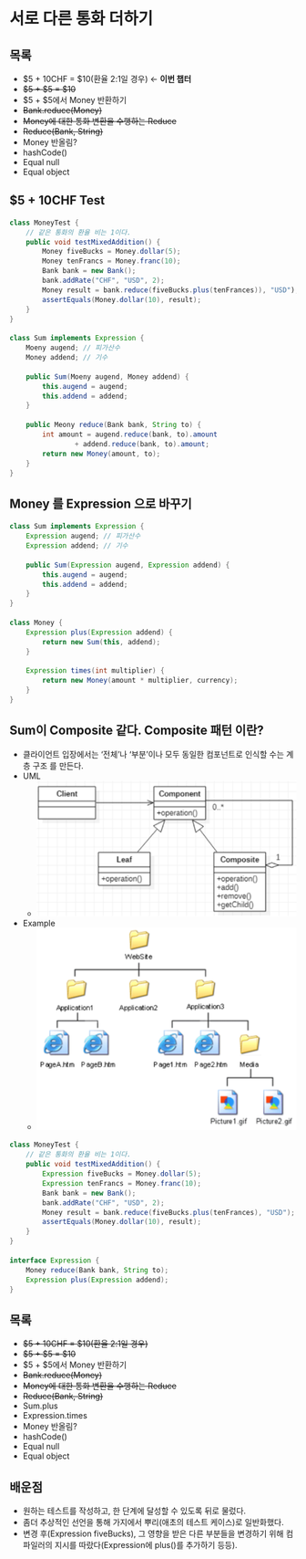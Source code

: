 # 서로 다른 통화 더하기
## 목록
- $5 + 10CHF = $10(환율 2:1일 경우) <- **이번 챕터**
- ~~$5 + $5 = $10~~
- $5 + $5에서 Money 반환하기
- ~~Bank.reduce(Money)~~
- ~~Money에 대한 통화 변환을 수행하는 Reduce~~
- ~~Reduce(Bank, String)~~
- Money 반올림?
- hashCode()
- Equal null
- Equal object

## $5 + 10CHF Test
```java
class MoneyTest {
    // 같은 통화의 환율 비는 1이다.
    public void testMixedAddition() {
        Money fiveBucks = Money.dollar(5);
        Money tenFrancs = Money.franc(10);
        Bank bank = new Bank();
        bank.addRate("CHF", "USD", 2);
        Money result = bank.reduce(fiveBucks.plus(tenFrances)), "USD");
        assertEquals(Money.dollar(10), result);
    }
}

class Sum implements Expression {
    Moeny augend; // 피가산수
    Money addend; // 기수

    public Sum(Moeny augend, Money addend) {
        this.augend = augend;
        this.addend = addend;
    }
    
    public Meony reduce(Bank bank, String to) {
        int amount = augend.reduce(bank, to).amount 
                + addend.reduce(bank, to).amount;
        return new Money(amount, to);
    }
}
```

## Money 를 Expression 으로 바꾸기
```java
class Sum implements Expression {
    Expression augend; // 피가산수
    Expression addend; // 기수

    public Sum(Expression augend, Expression addend) {
        this.augend = augend;
        this.addend = addend;
    }
}

class Money {
    Expression plus(Expression addend) {
        return new Sum(this, addend);
    }
    
    Expression times(int multiplier) {
        return new Money(amount * multiplier, currency);
    }
}
```

## Sum이 Composite 같다. Composite 패턴 이란?
- 클라이언트 입장에서는 ‘전체’나 ‘부분’이나 모두 동일한 컴포넌트로 인식할 수는 계층 구조 를 만든다.
- UML
  - ![compositeUML.png](compositeUML.png)
- Example
  - ![compositeExample.png](compositeExample.png)

```java
class MoneyTest {
    // 같은 통화의 환율 비는 1이다.
    public void testMixedAddition() {
        Expression fiveBucks = Money.dollar(5);
        Expression tenFrancs = Money.franc(10);
        Bank bank = new Bank();
        bank.addRate("CHF", "USD", 2);
        Money result = bank.reduce(fiveBucks.plus(tenFrances), "USD");
        assertEquals(Money.dollar(10), result);
    }
}

interface Expression {
    Money reduce(Bank bank, String to);
    Expression plus(Expression addend);
}
```

## 목록
- ~~$5 + 10CHF = $10(환율 2:1일 경우)~~
- ~~$5 + $5 = $10~~
- $5 + $5에서 Money 반환하기
- ~~Bank.reduce(Money)~~
- ~~Money에 대한 통화 변환을 수행하는 Reduce~~
- ~~Reduce(Bank, String)~~
- Sum.plus
- Expression.times
- Money 반올림?
- hashCode()
- Equal null
- Equal object

## 배운점
- 원하는 테스트를 작성하고, 한 단계에 달성할 수 있도록 뒤로 물렀다.
- 좀더 추상적인 선언을 통해 가지에서 뿌리(애초의 테스트 케이스)로 일반화했다.
- 변경 후(Expression fiveBucks), 그 영향을 받은 다른 부분들을 변경하기 위해 컴파일러의 지시를 따랐다(Expression에 plus()를 추가하기 등등).